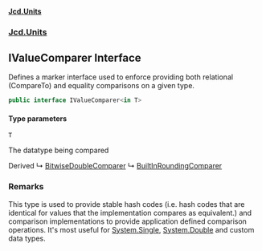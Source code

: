 #### [Jcd.Units](index 'index')
### [Jcd.Units](Jcd.Units 'Jcd.Units')

## IValueComparer<T> Interface

Defines a marker interface used to enforce providing both relational (CompareTo) and equality comparisons on a given
type.

```csharp
public interface IValueComparer<in T>
```
#### Type parameters

<a name='Jcd.Units.IValueComparer_T_.T'></a>

`T`

The datatype being compared

Derived
&#8627; [BitwiseDoubleComparer](BitwiseDoubleComparer 'Jcd.Units.DoubleComparison.BitwiseDoubleComparer')
&#8627; [BuiltInRoundingComparer](BuiltInRoundingComparer 'Jcd.Units.DoubleComparison.BuiltInRoundingComparer')

### Remarks
This type is used to provide stable hash codes (i.e. hash codes that are identical for values
that the implementation compares as equivalent.) and comparison implementations to provide
application defined comparison operations. It's most useful for [System.Single](https://docs.microsoft.com/en-us/dotnet/api/System.Single 'System.Single'), [System.Double](https://docs.microsoft.com/en-us/dotnet/api/System.Double 'System.Double') and
custom data types.